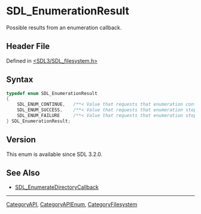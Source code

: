 # SDL_EnumerationResult

Possible results from an enumeration callback.

## Header File

Defined in [<SDL3/SDL_filesystem.h>](https://github.com/libsdl-org/SDL/blob/main/include/SDL3/SDL_filesystem.h)

## Syntax

```c
typedef enum SDL_EnumerationResult
{
    SDL_ENUM_CONTINUE,   /**< Value that requests that enumeration continue. */
    SDL_ENUM_SUCCESS,    /**< Value that requests that enumeration stop, successfully. */
    SDL_ENUM_FAILURE     /**< Value that requests that enumeration stop, as a failure. */
} SDL_EnumerationResult;
```

## Version

This enum is available since SDL 3.2.0.

## See Also

- [SDL_EnumerateDirectoryCallback](SDL_EnumerateDirectoryCallback)






----
[CategoryAPI](CategoryAPI), [CategoryAPIEnum](CategoryAPIEnum), [CategoryFilesystem](CategoryFilesystem)

